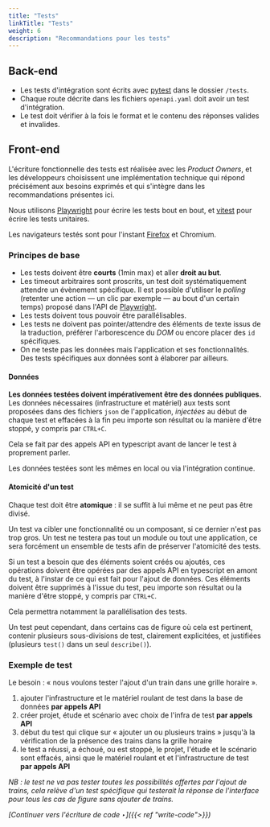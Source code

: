 ```yaml
---
title: "Tests"
linkTitle: "Tests"
weight: 6
description: "Recommandations pour les tests"
---
```

## Back-end
- Les tests d'intégration sont écrits avec [pytest](https://docs.pytest.org/) dans le dossier `/tests`.
- Chaque route décrite dans les fichiers `openapi.yaml` doit avoir un test d'intégration.
- Le test doit vérifier à la fois le format et le contenu des réponses valides et invalides.

## Front-end
L'écriture fonctionnelle des tests est réalisée avec les *Product Owners*, et les développeurs choisissent une implémentation technique qui répond précisément aux besoins exprimés et qui s'intègre dans les recommandations présentes ici.

Nous utilisons [Playwright](https://playwright.dev/) pour écrire les tests bout en bout, et [vitest](https://vitest.dev/) pour écrire les tests unitaires.

Les navigateurs testés sont pour l'instant [Firefox](https://www.mozilla.org/fr/firefox/switch/) et Chromium.

### Principes de base
- Les tests doivent être **courts** (1min max) et aller **droit au but**.
- Les timeout arbitraires sont proscrits, un test doit systématiquement attendre un évènement spécifique. Il est possible d'utiliser le *polling* (retenter une action — un clic par exemple — au bout d'un certain temps) proposé dans l'API de [Playwright](https://playwright.dev/).
- Les tests doivent tous pouvoir être parallélisables.
- Les tests ne doivent pas pointer/attendre des éléments de texte issus de la traduction, préférer l'arborescence du *DOM* ou encore placer des `id` spécifiques.
- On ne teste pas les données mais l'application et ses fonctionnalités. Des tests spécifiques aux données sont à élaborer par ailleurs.

#### Données
**Les données testées doivent impérativement être des données publiques.**
Les données nécessaires (infrastructure et matériel) aux tests sont proposées dans des fichiers `json` de l'application, *injectées* au début de chaque test et effacées à la fin peu importe son résultat ou la manière d'être stoppé, y compris par `CTRL+C`.

Cela se fait par des appels API en typescript avant de lancer le test à proprement parler.

Les données testées sont les mêmes en local ou via l'intégration continue.

#### Atomicité d'un test
Chaque test doit être **atomique** : il se suffit à lui même et ne peut pas être divisé.

Un test va cibler une fonctionnalité ou un composant, si ce dernier n'est pas trop gros. Un test ne testera pas tout un module ou tout une application, ce sera forcément un ensemble de tests afin de préserver l'atomicité des tests.

Si un test a besoin que des éléments soient créés ou ajoutés, ces opérations doivent être opérées par des appels API en typescript en amont du test, à l'instar de ce qui est fait pour l'ajout de données. Ces éléments doivent être supprimés à l'issue du test, peu importe son résultat ou la manière d'être stoppé, y compris par `CTRL+C`.

Cela permettra notamment la parallélisation des tests.

Un test peut cependant, dans certains cas de figure où cela est pertinent, contenir plusieurs sous-divisions de test, clairement explicitées, et justifiées (plusieurs `test()` dans un seul `describe()`).

### Exemple de test
Le besoin : « nous voulons tester l'ajout d'un train dans une grille horaire ».

1. ajouter l'infrastructure et le matériel roulant de test dans la base de données **par appels API**
2. créer projet, étude et scénario avec choix de l'infra de test **par appels API**
3. début du test qui clique sur « ajouter un ou plusieurs trains » jusqu'à la vérification de la présence des trains dans la grille horaire
4. le test a réussi, a échoué, ou est stoppé, le projet, l'étude et le scénario sont effacés, ainsi que le matériel roulant et et l'infrastructure de test **par appels API**

*NB : le test ne va pas tester toutes les possibilités offertes par l'ajout de trains, cela relève d'un test spécifique qui testerait la réponse de l'interface pour tous les cas de figure sans ajouter de trains.*

*[Continuer vers l'écriture de code ‣]({{< ref "write-code">}})*
